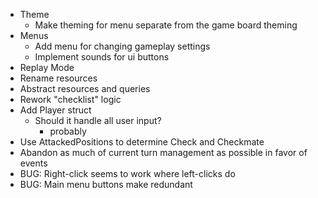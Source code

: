 - Theme
    - Make theming for menu separate from the game board theming
- Menus
    - Add menu for changing gameplay settings
    - Implement sounds for ui buttons
- Replay Mode
- Rename resources
- Abstract resources and queries
- Rework "checklist" logic
- Add Player struct
    - Should it handle all user input?
        - probably
- Use AttackedPositions to determine Check and Checkmate
- Abandon as much of current turn management as possible in favor of events
- BUG: Right-click seems to work where left-clicks do
- BUG: Main menu buttons make redundant